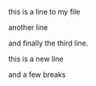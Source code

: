 this is a line to my file

another line

and finally the third line. 

this is a new line 

and a few breaks 